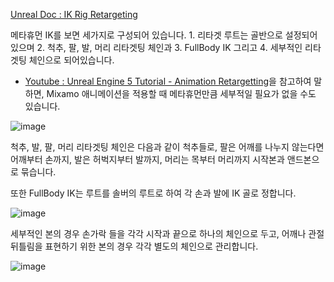 [Unreal Doc : IK Rig Retargeting](https://docs.unrealengine.com/5.0/en-US/ik-rig-animation-retargeting-in-unreal-engine/)

메타휴먼 IK를 보면 세가지로 구성되어 있습니다. 1. 리타겟 루트는 골반으로 설정되어 있으며 2. 척추, 팔, 발, 머리 리타겟팅 체인과 3. FullBody IK 그리고 4. 세부적인 리타겟팅 체인으로 되어있습니다.

* [Youtube : Unreal Engine 5 Tutorial - Animation Retargetting](https://www.youtube.com/watch?v=5Or8yQ_QecQ)을 참고하여 말하면, Mixamo 애니메이션을 적용할 때 메타휴먼만큼 세부적일 필요가 없을 수도 있습니다.

![image](https://github.com/kbmhansungb/kbmhansungb.github.io/assets/56149613/0be3bde5-8976-40c0-9e20-9a07b0ca4b48)

척추, 발, 팔, 머리 리타겟팅 체인은 다음과 같이 척추들로, 팔은 어깨를 나누지 않는다면 어깨부터 손까지, 발은 허벅지부터 발까지, 머리는 목부터 머리까지 시작본과 앤드본으로 묶습니다.

또한 FullBody IK는 루트를 솔버의 루트로 하여 각 손과 발에 IK 골로 정합니다.

![image](https://github.com/kbmhansungb/kbmhansungb.github.io/assets/56149613/c9efc626-3a1c-49ce-a43a-b6ed98635a2e)

세부적인 본의 경우 손가락 들을 각각 시작과 끝으로 하나의 체인으로 두고, 어깨나 관절 뒤틀림을 표현하기 위한 본의 경우 각각 별도의 체인으로 관리합니다.

![image](https://github.com/kbmhansungb/kbmhansungb.github.io/assets/56149613/c59a5cc5-7fdd-4d85-be9e-5ad5462ec2e2)
